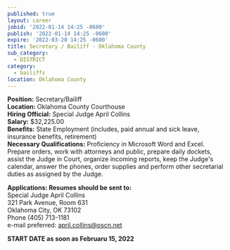 ```yaml
---
published: true
layout: career
jobid: '2022-01-14 14:25 -0600'
publish: '2022-01-14 14:25 -0600'
expire: '2022-03-20 14:25 -0600'
title: Secretary / Bailiff - Oklahoma County
sub_category:
  - DISTRICT
category:
  - bailiffs
location: Oklahoma County
---
```

**Position:** Secretary/Bailiff  
**Location:** Oklahoma County Courthouse  
**Hiring Official:** Special Judge April Collins  
**Salary:** $32,225.00  
**Benefits:** State Employment (includes, paid annual and sick leave, insurance benefits, retirement)  
**Necessary Qualifications:** Proficiency in Microsoft Word and Excel.  Prepare orders, work with attorneys and public, prepare daily dockets, assist the Judge in Court, organize incoming reports, keep the Judge's calendar, answer the phones, order supplies and perform other secretarial duties as assigned by the Judge.
					

**Applications: Resumes should be sent to:**  
Special Judge April Collins  
321 Park Avenue, Room 631  
Oklahoma City, OK  73102  
Phone (405) 713-1181  
e-mail preferred: [april.collins@oscn.net](mailto:april.collins@oscn.net)

**START DATE as soon as Februaru 15, 2022**
